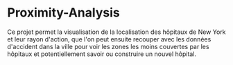 # Proximity-Analysis
Ce projet permet la visualisation de la localisation des hôpitaux de New York et leur rayon d'action, que l'on peut ensuite recouper avec les données d'accident dans la ville pour voir les zones les moins couvertes par les hôpitaux et potentiellement savoir ou construire un nouvel hôpital.
